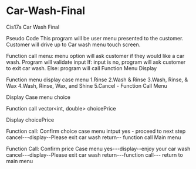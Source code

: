 # Car-Wash-Final
Cis17a Car Wash Final 

Pseudo Code
This program will be user menu presented to the customer.
Customer will drive up to Car wash menu touch screen.

Function call menu: menu option will ask customer if they would like a car wash.
Program will validate input
If: input is no, program will ask customer to exit car wash.
Else: program will call Function Menu Display

Function menu
display case menu
1.Rinse
2.Wash & Rinse
3.Wash, Rinse, & Wax
4.Wash, Rinse, Wax, and Shine
5.Cancel - Function Call Menu

Display Case menu choice

Function call vector<int, double> choicePrice
 
Display choicePrice

Function call: Confirm choice case menu
intput
  yes - proceed to next step
  cancel---display--Please exit car wash
  return-- function call Main menu 

Function Call: Confirm price Case menu
yes---display--enjoy your car wash
cancel---display--Please exit car wash
return---function call--- return to main menu
